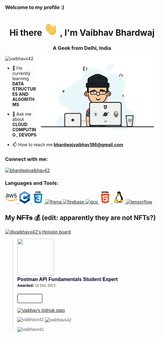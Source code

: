 ### Welcome to my profile :)
<h1 align="center">Hi there <img src="https://raw.githubusercontent.com/ABSphreak/ABSphreak/master/gifs/Hi.gif" height="44px"> , I'm Vaibhav Bhardwaj</h1>
<h3 align="center">A Geek from Delhi, India</h3>
<img align="right" alt="Coding" width="400" src="https://raw.githubusercontent.com/SandunWebDev/SandunWebDev/main/assets/developer_coding_1.gif">
<p align="left"> <img src="https://komarev.com/ghpvc/?username=vaibhavx42&label=Profile%20views&color=0e75b6&style=flat" alt="vaibhavx42" />

- 🌱 I’m currently learning **DATA STRUCTURES AND ALGORITHMS**

- 💬 Ask me about **CLOUD COMPUTING , DEVOPS**

- 📫 How to reach me **bhardwajvaibhav186@gmail.com**



<h3 align="left">Connect with me:</h3>
<p align="left">
<a href="https://linkedin.com/in/bhardwajvaibhav42" target="blank"><img align="center" src="https://raw.githubusercontent.com/rahuldkjain/github-profile-readme-generator/master/src/images/icons/Social/linked-in-alt.svg" alt="bhardwajvaibhav42" height="30" width="40" /></a>
</p>

<h3 align="left">Languages and Tools:</h3>
<p align="left"> <a href="https://aws.amazon.com" target="_blank" rel="noreferrer"> <img src="https://raw.githubusercontent.com/devicons/devicon/master/icons/amazonwebservices/amazonwebservices-original-wordmark.svg" alt="aws" width="40" height="40"/> </a> <a href="https://www.w3schools.com/cpp/" target="_blank" rel="noreferrer"> <img src="https://raw.githubusercontent.com/devicons/devicon/master/icons/cplusplus/cplusplus-original.svg" alt="cplusplus" width="40" height="40"/> </a> <a href="https://www.w3schools.com/css/" target="_blank" rel="noreferrer"> <img src="https://raw.githubusercontent.com/devicons/devicon/master/icons/css3/css3-original-wordmark.svg" alt="css3" width="40" height="40"/> </a> <a href="https://www.figma.com/" target="_blank" rel="noreferrer"> <img src="https://www.vectorlogo.zone/logos/figma/figma-icon.svg" alt="figma" width="40" height="40"/> </a> <a href="https://firebase.google.com/" target="_blank" rel="noreferrer"> <img src="https://www.vectorlogo.zone/logos/firebase/firebase-icon.svg" alt="firebase" width="40" height="40"/> </a> <a href="https://cloud.google.com" target="_blank" rel="noreferrer"> <img src="https://www.vectorlogo.zone/logos/google_cloud/google_cloud-icon.svg" alt="gcp" width="40" height="40"/> </a> <a href="https://www.w3.org/html/" target="_blank" rel="noreferrer"> <img src="https://raw.githubusercontent.com/devicons/devicon/master/icons/html5/html5-original-wordmark.svg" alt="html5" width="40" height="40"/> </a> <a href="https://www.linux.org/" target="_blank" rel="noreferrer"> <img src="https://raw.githubusercontent.com/devicons/devicon/master/icons/linux/linux-original.svg" alt="linux" width="40" height="40"/> </a> <a href="https://www.tensorflow.org" target="_blank" rel="noreferrer"> <img src="https://www.vectorlogo.zone/logos/tensorflow/tensorflow-icon.svg" alt="tensorflow" width="40" height="40"/> </a> </p>


## My ~~NFTs~~ 💰 (edit: apparently they are not NFTs?)
[![@vaibhavx42's Holopin board](https://holopin.io/api/user/board?user=vaibhavx42)](https://holopin.io/@vaibhavx42)



<blockquote class="badgr-badge" style="font-family: Helvetica, Roboto, &quot;Segoe UI&quot;, Calibri, sans-serif;"><a href="https://api.badgr.io/public/assertions/X7JTXDfqQdKvEJHs0H6ifA?identity__email=vaibhavbhardwaj422003%40gmail.com"><img width="120px" height="120px" src="https://api.badgr.io/public/assertions/X7JTXDfqQdKvEJHs0H6ifA/image"></a><p class="badgr-badge-name" style="hyphens: auto; overflow-wrap: break-word; word-wrap: break-word; margin: 0; font-size: 16px; font-weight: 600; font-style: normal; font-stretch: normal; line-height: 1.25; letter-spacing: normal; text-align: left; color: #05012c;">Postman API Fundamentals Student Expert</p><p class="badgr-badge-date" style="margin: 0; font-size: 12px; font-style: normal; font-stretch: normal; line-height: 1.67; letter-spacing: normal; text-align: left; color: #555555;"><strong style="font-size: 12px; font-weight: bold; font-style: normal; font-stretch: normal; line-height: 1.67; letter-spacing: normal; text-align: left; color: #000;">Awarded: </strong>16 Dec 2022</p><p style="margin: 16px 0; padding: 0;"><a class="badgr-badge-verify" target="_blank" href="https://badgecheck.io?url=https%3A%2F%2Fapi.badgr.io%2Fpublic%2Fassertions%2FX7JTXDfqQdKvEJHs0H6ifA%3Fidentity__email%3Dvaibhavbhardwaj422003%2540gmail.com&amp;identity__email=vaibhavbhardwaj422003%40gmail.com" style="box-sizing: content-box; display: flex; align-items: center; justify-content: center; margin: 0; font-size:14px; font-weight: bold; width: 48px; height: 16px; border-radius: 4px; border: solid 1px black; text-decoration: none; padding: 6px 16px; margin: 16px 0; color: black;"></a></p>
  
[![Vaibhav's GitHub stats](https://github-readme-stats.vercel.app/api?username=vaibhavx42)](https://github.com/anuraghazra/github-readme-stats)
  
 <p><img align="left" src="https://github-readme-stats.vercel.app/api/top-langs?username=vaibhavx42&show_icons=true&locale=en&layout=compact" alt="vaibhavx42" /></p>

<p>&nbsp;<img align="center" src="https://github-readme-stats.vercel.app/api?username=vaibhavx42&show_icons=true&locale=en" alt="vaibhavx42" /></p>

<p><img align="center" src="https://github-readme-streak-stats.herokuapp.com/?user=vaibhavx42" alt="vaibhavx42" /></p>
